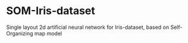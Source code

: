 # SOM-Iris-dataset
Single layout 2d artificial neural network for Iris-dataset, based on Self-Organizing map model
